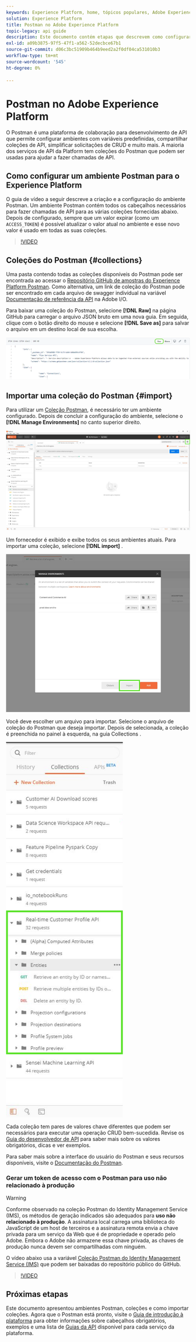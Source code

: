 ```yaml
---
keywords: Experience Platform, home, tópicos populares, Adobe Experience Platform, guia de api, guia de api da plataforma, introdução à plataforma, guia do desenvolvedor
solution: Experience Platform
title: Postman no Adobe Experience Platform
topic-legacy: api guide
description: Este documento contém etapas que descrevem como configurar um ambiente do Postman, importar coleções do Postman e uma lista de coleções disponíveis para cada serviço da plataforma.
exl-id: a09b3875-97f5-47f1-a562-52decbce67b1
source-git-commit: d06c3bc51909b464b9eed2a2f0df04ca531010b3
workflow-type: tm+mt
source-wordcount: '545'
ht-degree: 0%

---
```


# Postman no Adobe Experience Platform

O Postman é uma plataforma de colaboração para desenvolvimento de API que permite configurar ambientes com variáveis predefinidas, compartilhar coleções de API, simplificar solicitações de CRUD e muito mais. A maioria dos serviços de API da Platform tem coleções do Postman que podem ser usadas para ajudar a fazer chamadas de API.

## Como configurar um ambiente Postman para o Experience Platform

O guia de vídeo a seguir descreve a criação e a configuração do ambiente Postman. Um ambiente Postman contém todos os cabeçalhos necessários para fazer chamadas de API para as várias coleções fornecidas abaixo. Depois de configurado, sempre que um valor expirar (como um `ACCESS_TOKEN`) é possível atualizar o valor atual no ambiente e esse novo valor é usado em todas as suas coleções.

>[!VIDEO](https://video.tv.adobe.com/v/28832)

## Coleções do Postman {#collections}

Uma pasta contendo todas as coleções disponíveis do Postman pode ser encontrada ao acessar o [Repositório GitHub de amostras do Experience Platform Postman](https://github.com/adobe/experience-platform-postman-samples/tree/master/apis/experience-platform). Como alternativa, um link de coleção do Postman pode ser encontrado em cada arquivo de swagger individual na variável [Documentação de referência da API](https://www.adobe.com/go/platform-api-reference-en) na Adobe I/O.

Para baixar uma coleção do Postman, selecione **[!DNL Raw]** na página GitHub para carregar o arquivo JSON bruto em uma nova guia. Em seguida, clique com o botão direito do mouse e selecione **[!DNL Save as]** para salvar o arquivo em um destino local de sua escolha.

![JSON bruto](./images/api-guide/raw-collection.PNG)

## Importar uma coleção do Postman {#import}

Para utilizar um [Coleção Postman](#collections), é necessário ter um ambiente configurado. Depois de concluir a configuração do ambiente, selecione o **[!DNL Manage Environments]** no canto superior direito.

![gerenciar seletor de ambiente](./images/api-guide/environment-selector.png)

Um fornecedor é exibido e exibe todos os seus ambientes atuais. Para importar uma coleção, selecione **[!DNL import]** .

![botão importar](./images/api-guide/import-collection.png)

Você deve escolher um arquivo para importar. Selecione o arquivo de coleção do Postman que deseja importar. Depois de selecionada, a coleção é preenchida no painel à esquerda, na guia Collections .

![coleção preenchida](./images/api-guide/imported-collection.png)

Cada coleção tem pares de valores chave diferentes que podem ser necessários para executar uma operação CRUD bem-sucedida. Revise os [Guia do desenvolvedor de API](api-guide.md#api-guides) para saber mais sobre os valores obrigatórios, dicas e ver exemplos.

Para saber mais sobre a interface do usuário do Postman e seus recursos disponíveis, visite o [Documentação do Postman](https://learning.postman.com/docs/getting-started/navigating-postman/).

### Gerar um token de acesso com o Postman para uso não relacionado à produção

>[!WARNING]
>
>Conforme observado na coleção Postman do Identity Management Service (IMS), os métodos de geração indicados são adequados para **uso não relacionado à produção**. A assinatura local carrega uma biblioteca do JavaScript de um host de terceiros e a assinatura remota envia a chave privada para um serviço da Web que é de propriedade e operado pelo Adobe. Embora o Adobe não armazene essa chave privada, as chaves de produção nunca devem ser compartilhadas com ninguém.

O vídeo abaixo usa a variável [Coleção Postman do Identity Management Service (IMS)](https://github.com/adobe/experience-platform-postman-samples/blob/master/apis/ims/Identity%20Management%20Service.postman_collection.json) que podem ser baixadas do repositório público do GitHub.

>[!VIDEO](https://video.tv.adobe.com/v/29698/?quality=12&learn=on)

## Próximas etapas

Este documento apresentou ambientes Postman, coleções e como importar coleções. Agora que o Postman está pronto, visite o [Guia de introdução à plataforma](api-guide.md) para obter informações sobre cabeçalhos obrigatórios, exemplos e uma lista de [Guias da API](api-guide.md#api-guides) disponível para cada serviço da plataforma.
